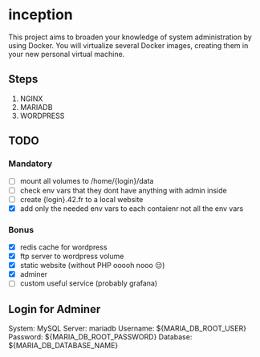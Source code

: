# inception
This project aims to broaden your knowledge of system administration by using Docker. You will virtualize several Docker images, creating them in your new personal virtual machine. 

## Steps
1. NGINX
2. MARIADB
3. WORDPRESS

## TODO
### Mandatory
- [ ] mount all volumes to /home/{login}/data
- [ ] check env vars that they dont have anything with admin inside
- [ ] create {login}.42.fr to a local website
- [x] add only the needed env vars to each contaienr not all the env vars

### Bonus
- [x] redis cache for wordpress
- [x] ftp server to wordpress volume
- [x] static website (without PHP ooooh nooo 😔)
- [x] adminer
- [ ] custom useful service (probably grafana)

## Login for Adminer
System: MySQL
Server: mariadb
Username: ${MARIA_DB_ROOT_USER}
Password: ${MARIA_DB_ROOT_PASSWORD}
Database: ${MARIA_DB_DATABASE_NAME}